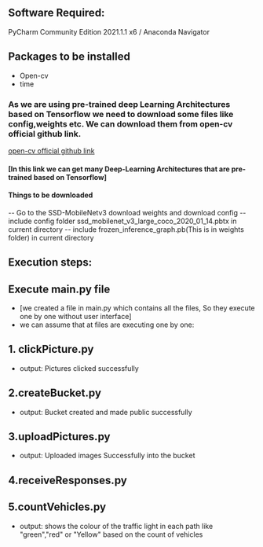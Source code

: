 ## Software Required:
  PyCharm Community Edition 2021.1.1 x6 /  Anaconda Navigator
## Packages to be installed
   - Open-cv 
   - time 
### As we are using pre-trained deep Learning Architectures based on Tensorflow we need to download some files like config,weights etc. We can download them from open-cv official github link.
[open-cv official github link](https://github.com/opencv/opencv/wiki/TensorFlow-Object-Detection-API)
#### [In this link we can get many Deep-Learning Architectures that are pre-trained based on Tensorflow]
#### Things to be downloaded
-- Go to the SSD-MobileNetv3 download weights and download config
-- include config  folder ssd_mobilenet_v3_large_coco_2020_01_14.pbtx in current directory
-- include frozen_inference_graph.pb(This is in weights folder) in current directory

## Execution steps:
  ## Execute main.py file
  - [we created a file in main.py which contains all the files, So they execute one by one without user interface]
  - we can assume that at files are executing one by one:
  ## 1. clickPicture.py
  - output: Pictures clicked successfully
  ## 2.createBucket.py
  - output: Bucket created and made public successfully
  ## 3.uploadPictures.py
  - output: Uploaded images Successfully into the bucket
  ## 4.receiveResponses.py
  
  ## 5.countVehicles.py
  - output: shows the colour of the traffic light in each path like "green","red" or "Yellow" based on the count of vehicles
  
  

